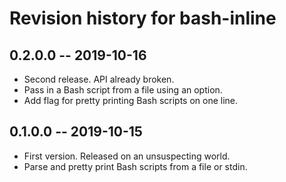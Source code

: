 # Revision history for bash-inline

## 0.2.0.0  -- 2019-10-16

* Second release. API already broken.
* Pass in a Bash script from a file using an option.
* Add flag for pretty printing Bash scripts on one line.

## 0.1.0.0  -- 2019-10-15

* First version. Released on an unsuspecting world.
* Parse and pretty print Bash scripts from a file or stdin.
